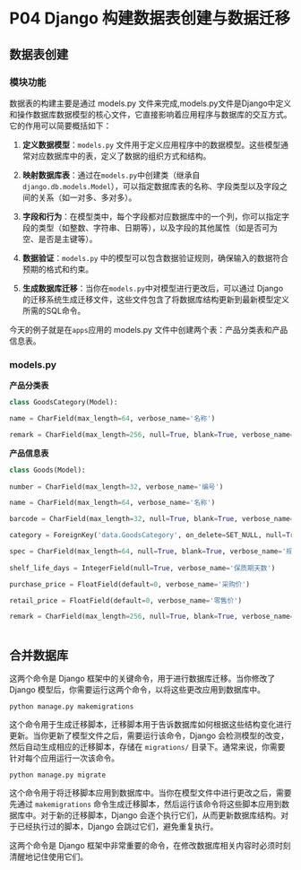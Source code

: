 
# P04 Django 构建数据表创建与数据迁移
## **数据表创建**

### **模块功能**

数据表的构建主要是通过 models.py 文件来完成,models.py文件是Django中定义和操作数据库数据模型的核心文件，它直接影响着应用程序与数据库的交互方式。它的作用可以简要概括如下：

1. **定义数据模型**：`models.py` 文件用于定义应用程序中的数据模型。这些模型通常对应数据库中的表，定义了数据的组织方式和结构。

2. **映射数据库表**：通过在`models.py`中创建类（继承自`django.db.models.Model`），可以指定数据库表的名称、字段类型以及字段之间的关系（如一对多、多对多）。

3. **字段和行为**：在模型类中，每个字段都对应数据库中的一个列，你可以指定字段的类型（如整数、字符串、日期等），以及字段的其他属性（如是否可为空、是否是主键等）。

4. **数据验证**：`models.py` 中的模型可以包含数据验证规则，确保输入的数据符合预期的格式和约束。

5. **生成数据库迁移**：当你在`models.py`中对模型进行更改后，可以通过 Django 的迁移系统生成迁移文件，这些文件包含了将数据库结构更新到最新模型定义所需的SQL命令。


今天的例子就是在`apps`应用的 models.py 文件中创建两个表：产品分类表和产品信息表。

### **models.py**


**产品分类表**

```py
class GoodsCategory(Model):

name = CharField(max_length=64, verbose_name='名称')

remark = CharField(max_length=256, null=True, blank=True, verbose_name='备注')

```

**产品信息表** 

```py   
class Goods(Model):
        
number = CharField(max_length=32, verbose_name='编号')

name = CharField(max_length=64, verbose_name='名称')

barcode = CharField(max_length=32, null=True, blank=True, verbose_name='条码')

category = ForeignKey('data.GoodsCategory', on_delete=SET_NULL, null=True,related_name='goods_set', verbose_name='产品分类')

spec = CharField(max_length=64, null=True, blank=True, verbose_name='规格')
        
shelf_life_days = IntegerField(null=True, verbose_name='保质期天数')

purchase_price = FloatField(default=0, verbose_name='采购价')

retail_price = FloatField(default=0, verbose_name='零售价')

remark = CharField(max_length=256, null=True, blank=True, verbose_name='备注')
   
```

## **合并数据库**

这两个命令是 Django 框架中的关键命令，用于进行数据库迁移。当你修改了 Django 模型后，你需要运行这两个命令，以将这些更改应用到数据库中。

`python manage.py makemigrations`

 这个命令用于生成迁移脚本，迁移脚本用于告诉数据库如何根据这些结构变化进行更新。当你更新了模型文件之后，需要运行该命令，Django 会检测模型的改变，然后自动生成相应的迁移脚本，存储在 `migrations/` 目录下。通常来说，你需要针对每个应用运行一次该命令。

`python manage.py migrate`

这个命令用于将迁移脚本应用到数据库中。当你在模型文件中进行更改之后，需要先通过 `makemigrations` 命令生成迁移脚本，然后运行该命令将这些脚本应用到数据库中。对于新的迁移脚本，Django 会逐个执行它们，从而更新数据库结构。对于已经执行过的脚本，Django 会跳过它们，避免重复执行。

这两个命令是 Django 框架中非常重要的命令，在修改数据库相关内容时必须时刻清醒地记住使用它们。